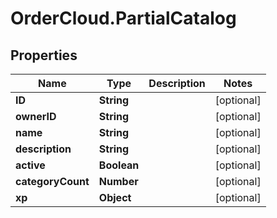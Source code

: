 # OrderCloud.PartialCatalog

## Properties
Name | Type | Description | Notes
------------ | ------------- | ------------- | -------------
**ID** | **String** |  | [optional] 
**ownerID** | **String** |  | [optional] 
**name** | **String** |  | [optional] 
**description** | **String** |  | [optional] 
**active** | **Boolean** |  | [optional] 
**categoryCount** | **Number** |  | [optional] 
**xp** | **Object** |  | [optional] 


